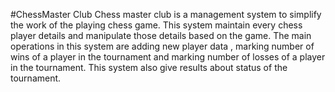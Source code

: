 #ChessMaster Club
Chess master club is a management system to simplify the work of the playing chess game.
 This system maintain every chess player details and manipulate those details based on the game.
 The main operations in this system are adding new player data , marking number of wins of a player in the tournament and marking number of losses of a player in the tournament. 
 This system also give results about status of the tournament.
